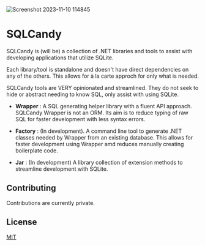 
![Screenshot 2023-11-10 114845](https://github.com/log4code/sqlcandy/assets/48453433/05e49766-ec56-4b71-b7e4-65349e3a908b)

# SQLCandy

SQLCandy is (will be) a collection of .NET libraries and tools to assist with developing applications that utilize SQLite.

Each library/tool is standalone and doesn't have direct dependencies on any of the others. This allows for à la carte approch for only what is needed.

SQLCandy tools are VERY opinionated and streamlined. They do not seek to hide or abstract needing to know SQL, only assist with using SQLite.

- **Wrapper** : A SQL generating helper library with a fluent API approach. SQLCandy Wrapper is not an ORM. Its aim is to reduce typing of raw SQL for faster development with less syntax errors.

- **Factory** : (In development). A command line tool to generate .NET classes needed by Wrapper from an existing database. This allows for faster development using Wrapper amd reduces manually creating boilerplate code.

- **Jar** : (In development) A library collection of extension methods to streamline development with SQLite.

## Contributing

Contributions are currently private.

## License

[MIT](https://choosealicense.com/licenses/mit/)
